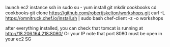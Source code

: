 launch ec2 instance
ssh in
sudo su -
yum install git
mkdir cookbooks
cd cookbooks
git clone https://github.com/robertjskelton/workshops.git
curl -L https://omnitruck.chef.io/install.sh | sudo bash
chef-client -z -o workshops

after everything installed, you can check that tomcat is running at
http://18.206.164.218:8080/ Or your IP
note that port 8080 must be open in your ec2 SG
